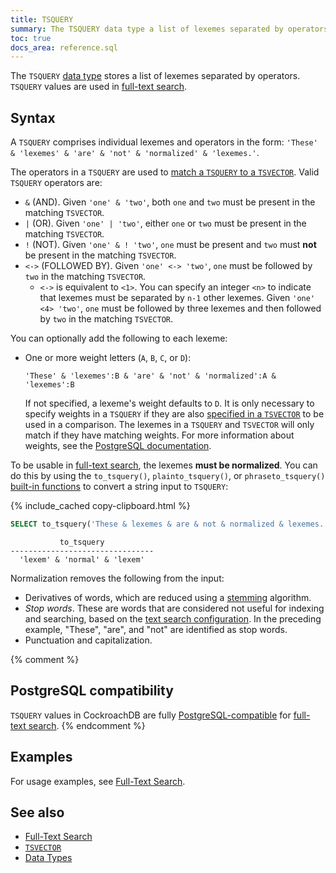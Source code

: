 ```yaml
---
title: TSQUERY
summary: The TSQUERY data type a list of lexemes separated by operators, and is used in full-text search.
toc: true
docs_area: reference.sql
---
```


The `TSQUERY` [data type](data-types.html) stores a list of lexemes separated by operators. `TSQUERY` values are used in [full-text search](full-text-search.html).

## Syntax

A `TSQUERY` comprises individual lexemes and operators in the form: `'These' & 'lexemes' & 'are' & 'not' & 'normalized' & 'lexemes.'`.

The operators in a `TSQUERY` are used to [match a `TSQUERY` to a `TSVECTOR`](full-text-search.html#match-queries-to-documents). Valid `TSQUERY` operators are:

- `&` (AND). Given `'one' & 'two'`, both `one` and `two` must be present in the matching `TSVECTOR`.
- `|` (OR). Given `'one' | 'two'`, either `one` or `two` must be present in the matching `TSVECTOR`.
- `!` (NOT). Given `'one' & ! 'two'`, `one` must be present and `two` must **not** be present in the matching `TSVECTOR`.
- `<->` (FOLLOWED BY). Given `'one' <-> 'two'`, `one` must be followed by `two` in the matching `TSVECTOR`.
	- `<->` is equivalent to `<1>`. You can specify an integer `<n>` to indicate that lexemes must be separated by `n-1` other lexemes. Given `'one' <4> 'two'`, `one` must be followed by three lexemes and then followed by `two` in the matching `TSVECTOR`.

You can optionally add the following to each lexeme:

- One or more weight letters (`A`, `B`, `C`, or `D`): 

	`'These' & 'lexemes':B & 'are' & 'not' & 'normalized':A & 'lexemes':B`

	If not specified, a lexeme's weight defaults to `D`. It is only necessary to specify weights in a `TSQUERY` if they are also [specified in a `TSVECTOR`](tsvector.html#syntax) to be used in a comparison. The lexemes in a `TSQUERY` and `TSVECTOR` will only match if they have matching weights. For more information about weights, see the [PostgreSQL documentation](https://www.postgresql.org/docs/15/datatype-textsearch.html#DATATYPE-TSQUERY).

To be usable in [full-text search](full-text-search.html), the lexemes **must be normalized**. You can do this by using the `to_tsquery()`, `plainto_tsquery()`, or `phraseto_tsquery()` [built-in functions](functions-and-operators.html#full-text-search-functions) to convert a string input to `TSQUERY`:

{% include_cached copy-clipboard.html %}
~~~ sql
SELECT to_tsquery('These & lexemes & are & not & normalized & lexemes.');
~~~

~~~
           to_tsquery
--------------------------------
  'lexem' & 'normal' & 'lexem'
~~~

Normalization removes the following from the input:

- Derivatives of words, which are reduced using a [stemming](https://wikipedia.org/wiki/Stemming) algorithm. 
- *Stop words*. These are words that are considered not useful for indexing and searching, based on the [text search configuration](full-text-search.html#text-search-configuration). In the preceding example, "These", "are", and "not" are identified as stop words.
- Punctuation and capitalization.

{% comment %}
## PostgreSQL compatibility

`TSQUERY` values in CockroachDB are fully [PostgreSQL-compatible](https://www.postgresql.org/docs/15/datatype-textsearch.html#DATATYPE-TSQUERY) for [full-text search](full-text-search.html).
{% endcomment %}

## Examples

For usage examples, see [Full-Text Search](full-text-search.html).

## See also

- [Full-Text Search](full-text-search.html)
- [`TSVECTOR`](tsvector.html)
- [Data Types](data-types.html)